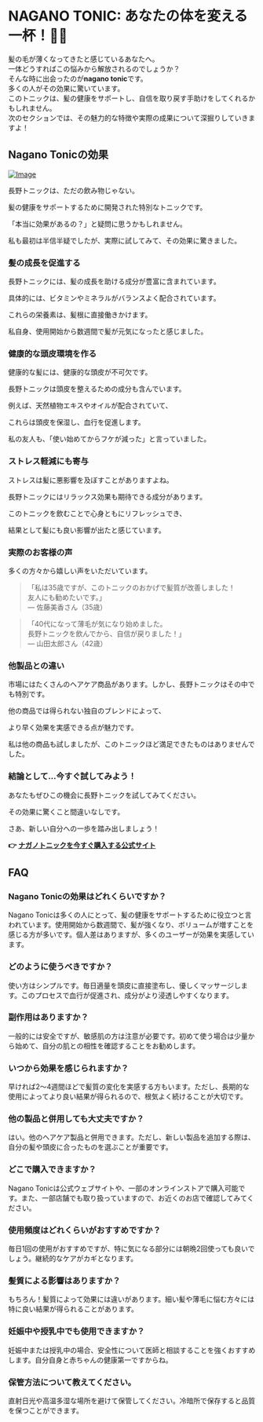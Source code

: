 # NAGANO TONIC: あなたの体を変える一杯！💪✨

髪の毛が薄くなってきたと感じているあなたへ。  
一体どうすればこの悩みから解放されるのでしょうか？  
そんな時に出会ったのが**nagano tonic**です。  
多くの人がその効果に驚いています。  
このトニックは、髪の健康をサポートし、自信を取り戻す手助けをしてくれるかもしれません。  
次のセクションでは、その魅力的な特徴や実際の成果について深掘りしていきますよ！

## Nagano Tonicの効果

[![Image](https://leanbodytonic.com/nw-home-b/images/girl-sea-beach.png)](https://gchaffi.com/fy7AIRZd)

長野トニックは、ただの飲み物じゃない。

髪の健康をサポートするために開発された特別なトニックです。

「本当に効果があるの？」と疑問に思うかもしれません。

私も最初は半信半疑でしたが、実際に試してみて、その効果に驚きました。

### 髪の成長を促進する

長野トニックには、髪の成長を助ける成分が豊富に含まれています。

具体的には、ビタミンやミネラルがバランスよく配合されています。

これらの栄養素は、髪根に直接働きかけます。

私自身、使用開始から数週間で髪が元気になったと感じました。

### 健康的な頭皮環境を作る

健康的な髪には、健康的な頭皮が不可欠です。

長野トニックは頭皮を整えるための成分も含んでいます。

例えば、天然植物エキスやオイルが配合されていて、

これらは頭皮を保湿し、血行を促進します。

私の友人も、「使い始めてからフケが減った」と言っていました。 

### ストレス軽減にも寄与

ストレスは髪に悪影響を及ぼすことがありますよね。

長野トニックにはリラックス効果も期待できる成分があります。

このトニックを飲むことで心身ともにリフレッシュでき、

結果として髪にも良い影響が出たと感じています。

### 実際のお客様の声

多くの方々から嬉しい声をいただいています。  

> 「私は35歳ですが、このトニックのおかげで髪質が改善しました！  
> 友人にも勧めたいです。」  
> — 佐藤美香さん（35歳）

> 「40代になって薄毛が気になり始めました。  
> 長野トニックを飲んでから、自信が戻りました！」  
> — 山田太郎さん（42歳）

### 他製品との違い

市場にはたくさんのヘアケア商品があります。しかし、長野トニックはその中でも特別です。  

他の商品では得られない独自のブレンドによって、

より早く効果を実感できる点が魅力です。  

私は他の商品も試しましたが、このトニックほど満足できたものはありませんでした。  

### 結論として…今すぐ試してみよう！

あなたもぜひこの機会に長野トニックを試してみてください。  

その効果に驚くこと間違いなしです。  

さあ、新しい自分への一歩を踏み出しましょう！



**👉 [ナガノトニックを今すぐ購入する公式サイト](https://gchaffi.com/fy7AIRZd)**

## FAQ

### Nagano Tonicの効果はどれくらいですか？

Nagano Tonicは多くの人にとって、髪の健康をサポートするために役立つと言われています。使用開始から数週間で、髪が強くなり、ボリュームが増すことを感じる方が多いです。個人差はありますが、多くのユーザーが効果を実感しています。

### どのように使うべきですか？

使い方はシンプルです。毎日適量を頭皮に直接塗布し、優しくマッサージします。このプロセスで血行が促進され、成分がより浸透しやすくなります。

### 副作用はありますか？

一般的には安全ですが、敏感肌の方は注意が必要です。初めて使う場合は少量から始めて、自分の肌との相性を確認することをお勧めします。

### いつから効果を感じられますか？

早ければ2〜4週間ほどで髪質の変化を実感する方もいます。ただし、長期的な使用によってより良い結果が得られるので、根気よく続けることが大切です。

### 他の製品と併用しても大丈夫ですか？

はい。他のヘアケア製品と併用できます。ただし、新しい製品を追加する際は、自分の髪や頭皮に合ったものを選ぶことが重要です。

### どこで購入できますか？

Nagano Tonicは公式ウェブサイトや、一部のオンラインストアで購入可能です。また、一部店舗でも取り扱っていますので、お近くのお店で確認してみてください。

### 使用頻度はどれくらいがおすすめですか？

毎日1回の使用がおすすめですが、特に気になる部分には朝晩2回使っても良いでしょう。継続的なケアがカギとなります。

### 髪質による影響はありますか？

もちろん！髪質によって効果には違いがあります。細い髪や薄毛に悩む方々には特に良い結果が得られることがあります。

### 妊娠中や授乳中でも使用できますか？

妊娠中または授乳中の場合、安全性について医師と相談することを強くおすすめします。自分自身と赤ちゃんの健康第一ですからね。

### 保管方法について教えてください。

直射日光や高温多湿な場所を避けて保管してください。冷暗所で保存すると品質を保つことができます。